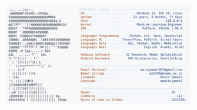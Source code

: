 <picture>
  <source srcset="https://raw.githubusercontent.com/mmazinjameel/mmazinjameel/main/dark_mode.svg?v=1753154567" media="(prefers-color-scheme: dark)">
  <img src="https://raw.githubusercontent.com/mmazinjameel/mmazinjameel/main/light_mode.svg?v=1753154567">
</picture>
